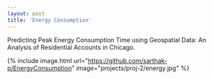 ```yaml
---
layout: post
title: 'Energy Consumption'
---
```


Predicting Peak Energy Consumption Time using Geospatial Data: An Analysis of Residential Accounts in Chicago.

{% include image.html url="https://github.com/sarthak-p/EnergyConsumption" image="projects/proj-2/energy.jpg" %}
